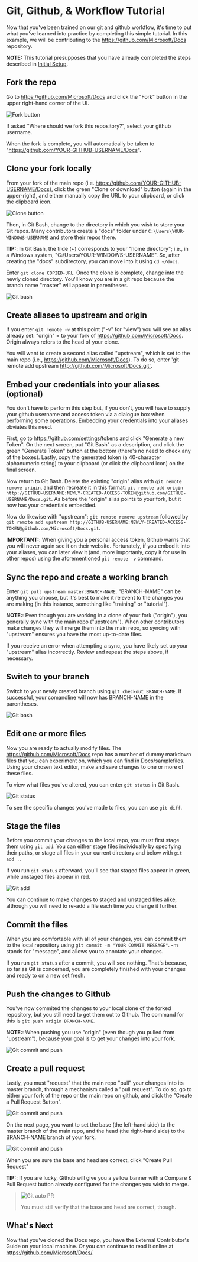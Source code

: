 

# Git, Github, & Workflow Tutorial

Now that you've been trained on our git and github workflow, it's time to put what you've learned into practice by completing this simple tutorial. In this example, we will be contributing to the https://github.com/Microsoft/Docs repository.

**NOTE:** This tutorial presupposes that you have already completed the steps described in [Initial Setup](index.md#initial-setup).

## Fork the repo

Go to https://github.com/Microsoft/Docs and click the "Fork" button in the upper right-hand corner of the UI.
  
![Fork button](./media/tutorial/training-tutorial-fork.png)

If asked "Where should we fork this repository?", select your github username.

When the fork is complete, you will automatically be taken to "https://github.com/YOUR-GITHUB-USERNAME/Docs".

## Clone your fork locally

From your fork of the main repo (i.e. https://github.com/YOUR-GITHUB-USERNAME/Docs), click the green "Clone or download" button (again in the upper-right), and either manually copy the URL to your clipboard, or click the clipboard icon.
  
![Clone button](./media/tutorial/training-tutorial-clone.png)

Then, in Git Bash, change to the directory in which you wish to store your Git repos. Many contributors create a "docs" folder under `C:\Users\YOUR-WINDOWS-USERNAME` and store their repos there.
    
**TIP:**: In Git Bash, the tilde (~) corresponds to your "home directory"; i.e., in a Windows system, "C:\Users\YOUR-WINDOWS-USERNAME". So, after creating the "docs" subdirectory, you can move into it using `cd ~/docs`.
    
Enter `git clone COPIED-URL`. Once the clone is complete, change into the newly cloned directory. You'll know you are in a git repo because the branch name "master" will appear in parentheses.

![Git bash](./media/tutorial/training-tutorial-gitbash-clone.png)

## Create aliases to upstream and origin 

If you enter `git remote -v` at this point ("-v" for "view") you will see an alias already set:  "origin" = to your fork of https://github.com/Microsoft/Docs.  Origin always refers to the head of your clone.

You will want to create a second alias called "upstream", which is set to the main repo (i.e., https://github.com/Microsoft/Docs).  To do so, enter 'git remote add upstream http://github.com/Microsoft/Docs.git`.

## Embed your credentials into your aliases (optional) 

You don't have to perform this step but, if you don't, you will have to supply your github username and access token via a dialogue box when performing some operations.  Embedding your credentials into your aliases obviates this need.

First, go to https://github.com/settings/tokens and click "Generate a new Token". On the next screen, put "Git Bash" as a description, and click the green "Generate Token" button at the bottom (there's no need to check any of the boxes).  Lastly, copy the generated token (a 40-character alphanumeric string) to your clipboard (or click the clipboard icon) on the final screen.

Now return to Git Bash.  Delete the existing "origin" alias with `git remote remove origin`, and then recreate it in this format:  `git remote add origin http://GITHUB-USERNAME:NEWLY-CREATED-ACCESS-TOKEN@github.com/GITHUB-USERNAME/Docs.git`.  As before the "origin" alias points to your fork, but it now has your credentials embedded.

Now do likewise with "upstream": `git remote remove upstream` followed by `git remote add upstream http://GITHUB-USERNAME:NEWLY-CREATED-ACCESS-TOKEN@github.com/Microsoft/Docs.git`.
  
**IMPORTANT:**: When giving you a personal access token, Github warns that you will never again see it on their website. Fortunately, if you embed it into your aliases, you can later view it (and, more importanly, copy it for use in other repos) using the aforementioned `git remote -v` command.

## Sync the repo and create a working branch

Enter `git pull upstream master:BRANCH-NAME`. "BRANCH-NAME" can be anything you choose, but it's best to make it relevent to the changes you are making (in this instance, something like "training" or "tutorial"). 

**NOTE:**: Even though you are working in a clone of your fork ("origin"), you generally sync with the main repo ("upstream"). When other contributors make changes they will merge them into the main repo, so syncing with "upstream" ensures you have the most up-to-date files.

If you receive an error when attempting a sync, you have likely set up your "upstream" alias incorrectly. Review and repeat the steps above, if necessary.  

## Switch to your branch

Switch to your newly created branch using `git checkout BRANCH-NAME`. If successful, your comandline will now has BRANCH-NAME in the parentheses.

![Git bash](./media/tutorial/training-tutorial-gitbash-branch.png)

## Edit one or more files

Now you are ready to actually modify files.  The https://github.com/Microsoft/Docs repo has a number of dummy markdown files that you can experiment on, which you can find in Docs/samplefiles.  Using your chosen text editor, make and save changes to one or more of these files.

To view what files you've altered, you can enter `git status` in Git Bash.

![Git status](./media/tutorial/training-tutorial-gitbash-status.png)

To see the specific changes you've made to files, you can use `git diff`.

## Stage the files

Before you commit your changes to the local repo, you must first stage them using `git add`. You can either stage files individually by specifying their paths, or stage all files in your current directory and below with `git add .`.  

If you run `git status` afterward, you'll see that staged files appear in green, while unstaged files appear in red.

![Git add](./media/tutorial/training-tutorial-gitbash-add.png)

You can continue to make changes to staged and unstaged files alike, although you will need to re-add a file each time you change it further.

## Commit the files

When you are comfortable with all of your changes, you can commit them to the local repository using `git commit -m "YOUR COMMIT MESSAGE"`.  -m stands for "message", and allows you to annotate your changes.

If you run `git status` after a commit, you will see nothing. That's because, so far as Git is concerned, you are completely finished with your changes and ready to on a new set fresh.

## Push the changes to Github

You've now commited the changes to your local clone of the forked repository, but you still need to get them out to Github.  The command for this is `git push origin BRANCH-NAME`. 

**NOTE:**: When pushing you use "origin" (even though you pulled from "upstream"), because your goal is to get your changes into your fork. 

![Git commit and push](./media/tutorial/training-tutorial-gitbash-commit-push.png)

## Create a pull request

Lastly, you must "request" that the main repo "pull" your changes into its master branch, through a mechanism called a "pull request".  To do so, go to either your fork of the repo or the main repo on github, and click the "Create a Pull Request Button".

![Git commit and push](./media/tutorial/training-tutorial-pr.png)

On the next page, you want to set the base (the left-hand side) to the master branch of the main repo, and the head (the right-hand side) to the BRANCH-NAME branch of your fork.

![Git commit and push](./media/tutorial/training-tutorial-pr-compare.png)

When you are sure the base and head are correct, click "Create Pull Request"

**TIP:**: If you are lucky, Github will give you a yellow banner with a Compare & Pull Request button already configured for the changes you wish to merge. 
>
> ![Git auto PR](./media/tutorial/training-tutorial-pr-auto.png)
>
> You must still verify that the base and head are correct, though.

## What's Next

Now that you've cloned the Docs repo, you have the External Contributor's Guide on your local machine. Or you can continue to read it online at https://github.com/Microsoft/Docs/.
